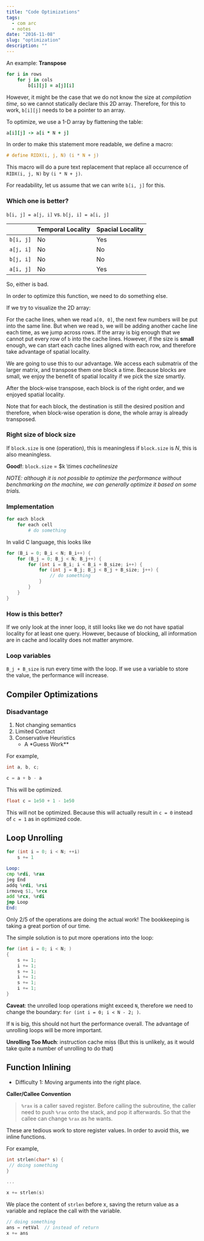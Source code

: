 ```yaml
---
title: "Code Optimizations"
tags:
  - com arc
  - notes
date: "2016-11-08"
slug: "optimization"
description: ""
---
```


An example: **Transpose**

```ruby
for i in rows
    for j in cols
        b[i][j] = a[j][i]
```

However, it might be the case that we do not know the size at _compilation time_, so we cannot statically declare this 2D array. Therefore, for this to work, `b[i][j]` needs to be a pointer to an array.

To optimize, we use a 1-D array by flattening the table:

```ruby
a[i][j] -> a[i * N + j]
```

In order to make this statement more readable, we define a macro:

```c
# define RIDX(i, j, N) (i * N + j)

```

This macro will do a pure text replacement that replace all occurrence of `RIDX(i, j, N)` by `(i * N + j)`.

For readability, let us assume that we can write `b[i, j]` for this.

### Which one is better?

`b[i, j] = a[j, i]` vs. `b[j, i] = a[i, j]`

|           | Temporal Locality | Spacial Locality |
| --------- | ----------------- | ---------------- |
| `b[i, j]` | No                | Yes              |
| `a[j, i]` | No                | No               |
| `b[j, i]` | No                | No               |
| `a[i, j]` | No                | Yes              |

So, either is bad.

In order to optimize this function, we need to do something else.

If we try to visualize the 2D array:

For the cache lines, when we read `a[0, 0]`, the next few numbers will be put into the same line. But when we read `b`, we will be adding another cache line each time, as we jump across rows. If the array is big enough that we cannot put every row of `b` into the cache lines. However, if the size is **small** enough, we can start each cache lines aligned with each row, and therefore take advantage of spatial locality.

We are going to use this to our advantage. We access each submatrix of the larger matrix, and transpose them one block a time. Because blocks are small, we enjoy the benefit of spatial locality if we pick the size smartly.

After the block-wise transpose, each block is of the right order, and we enjoyed spatial locality.

Note that for each block, the destination is still the desired position and therefore, when block-wise operation is done, the whole array is already transposed.

### Right size of block size

If `block.size` is one (operation), this is meaningless
if `block.size` is $N$, this is also meaningless.

**Good!**: `block.size` = $k \times ${cache line size}$

_NOTE: although it is not possible to optimize the performance without benchmarking on the machine, we can generally optimize it based on some trials._

### Implementation

```ruby
for each block
    for each cell
        # do something
```

In valid C language, this looks like

```c
for (B_i = 0; B_i < N; B_i++) {
    for (B_j = 0; B_j < N; B_j++) {
        for (int i = B_i; i < B_i + B_size; i++) {
            for (int j = B_j; B_j < B_j + B_size; j++) {
                // do something
            }
        }
    }
}

```

### How is this better?

If we only look at the inner loop, it still looks like we do not have spatial locality for at least one query. However, because of blocking, all information are in cache and locality does not matter anymore.

### Loop variables

`B_j + B_size` is run every time with the loop.
If we use a variable to store the value, the performance will increase.

## Compiler Optimizations

### Disadvantage

1. Not changing semantics
2. Limited Contact
3. Conservative Heuristics
   - A \*Guess Work\*\*

For example,

```cpp
int a, b, c;

c = a + b - a
```

This will be optimized.

```cpp
float c = 1e50 + 1 - 1e50
```

This will not be optimized. Because this will actually result in `c = 0` instead of `c = 1` as in optimized code.

## Loop Unrolling

```c
for (int i = 0; i < N; ++i)
    s += 1
```

```asm
Loop:
cmp %rdi, %rax
jeg End
addq %rdi, %rsi
irmovq $1, %rcx
add %rcx, %rdi
jmp Loop
End:
```

Only 2/5 of the operations are doing the actual work! The bookkeeping is taking a great portion of our time.

The simple solution is to put more operations into the loop:

```c
for (int i = 0; i < N; )
{
    s += 1;
    i += 1;
    s += 1;
    i += 1;
    s += 1;
    i += 1;
}
```

**Caveat**: the unrolled loop operations might exceed `N`, therefore we need to change the boundary: `for (int i = 0; i < N - 2; )`.

If `N` is big, this should not hurt the performance overall. The advantage of unrolling loops will be more important.

**Unrolling Too Much**: instruction cache miss (But this is unlikely, as it would take quite a number of unrolling to do that)

## Function Inlining

- Difficulty 1: Moving arguments into the right place.

**Caller/Callee Convention**

> `%rax` is a caller saved register. Before calling the subroutine, the caller need to push `%rax` onto the stack, and pop it afterwards. So that the callee can change `%rax` as he wants.

These are tedious work to store register values. In order to avoid this, we inline functions.

For example,

```c
int strlen(char* s) {
 // doing something
}

...

x += strlen(s)
```

We place the content of `strlen` before x, saving the return value as a variable and replace the call with the variable.

```c
// doing something
ans = retVal  // instead of return
x += ans
```
